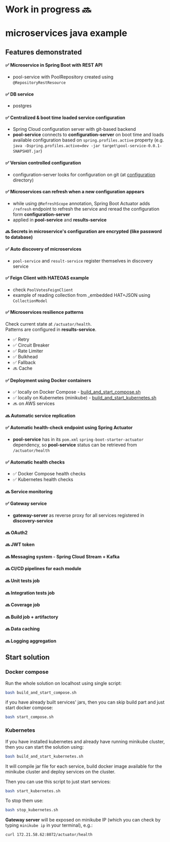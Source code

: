 # Work in progress 🔜

# microservices java example

## Features demonstrated

#### ✅ Microservice in Spring Boot with REST API
- pool-service with PoolRepository created using `@RepositoryRestResource`

#### ✅ DB service
- postgres

#### ✅ Centralized & boot time loaded service configuration
- Spring Cloud configuration server with git-based backend
- **pool-service** connects to **configuration-server** on boot time and loads available configuration based on `spring.profiles.active` property (e.g. `java -Dspring.profiles.active=dev -jar target\pool-service-0.0.1-SNAPSHOT.jar`)

#### ✅ Version controlled configuration 
- configuration-server looks for configuration on git (at [configuration](/configuration) directory)

#### ✅ Microservices can refresh when a new configuration appears
- while using `@RefreshScope` annotation, Spring Boot Actuator adds `/refresh` endpoint to refresh the service and reread the configuration form **configuration-server**
- applied in **pool-service** and **results-service**

#### 🔜 Secrets in microservice's configuration are encrypted (like password to database)

#### ✅ Auto discovery of microservices
- `pool-service` and `result-service` register themselves in discovery service

#### ✅ Feign Client with HATEOAS example
- check `PoolVotesFeignClient`
- example of reading collection from _embedded HAT+JSON using `CollectionModel`

#### ✅ Microservices resilience patterns
Check current state at `/actuator/health`.  
Patterns are configured in **results-service**.

- ✅ Retry
- ✅ Circuit Breaker
- ✅ Rate Limiter
- ✅ Bulkhead
- ✅ Fallback
- 🔜 Cache

#### ✅ Deployment using Docker containers
- ✅ locally on Docker Compose - [build_and_start_compose.sh](build_and_start_compose.sh)
- ✅ locally on Kubernetes (minikube) - [build_and_start_kubernetes.sh](build_and_start_kubernetes.sh)
- 🔜 on AWS services

#### 🔜 Automatic service replication

#### ✅ Automatic health-check endpoint using Spring Actuator
- **pool-service** has in its `pom.xml` `spring-boot-starter-actuator` dependency, so **pool-service** status can be retrieved from `/actuator/health`

#### ✅ Automatic health checks
- ✅ Docker Compose health checks
- ✅ Kubernetes health checks

#### 🔜 Service monitoring

#### ✅ Gateway service
- **gateway-server** as reverse proxy for all services registered in **discovery-service**

#### 🔜 OAuth2

#### 🔜 JWT token

#### 🔜 Messaging system - Spring Cloud Stream + Kafka

#### 🔜 CI/CD pipelines for each module

#### 🔜 Unit tests job

#### 🔜 Integration tests job

#### 🔜 Coverage job

#### 🔜 Build job + artifactory

#### 🔜 Data caching

#### 🔜 Logging aggregation

## Start solution

### Docker compose

Run the whole solution on localhost using single script:

```bash
bash build_and_start_compose.sh
```

if you have already built services' jars, then you can skip build part and just start docker compose:

```bash
bash start_compose.sh
```

### Kubernetes

If you have installed kubernetes and already have running minikube cluster, then you can start the solution using:
```bash
bash build_and_start_kubernetes.sh
```
It will compile jar file for each service, build docker image available for the minikube cluster and deploy services on the cluster.

Then you can use this script to just start services:
```bash
bash start_kubernetes.sh
```

To stop them use:
```bash
bash stop_kubernetes.sh
```

**Gateway server** will be exposed on minikube IP (which you can check by typing `minikube ip` in your terminal), e.g.:
```ip
curl 172.21.58.62:8072/actuator/health
```